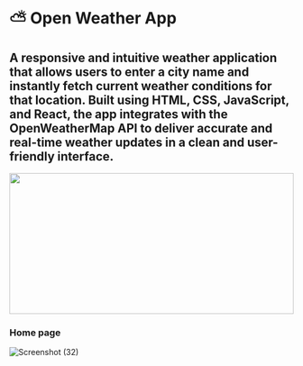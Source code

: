# ⛅ Open Weather App

A responsive and intuitive weather application that allows users to enter a city name and instantly fetch current weather conditions for that location. Built using **HTML**, **CSS**, **JavaScript**, and **React**, the app integrates with the **OpenWeatherMap API** to deliver accurate and real-time weather updates in a clean and user-friendly interface.
---

<img src="https://miro.medium.com/v2/resize:fit:1200/1*BUWY8auGO0PNTj6eIgXvPA.png" width="100%" height="250px" />

###  Home page
![Screenshot (32)](https://github.com/user-attachments/assets/68fefb3a-4f5e-45fb-9cec-e29a09f1917f)
